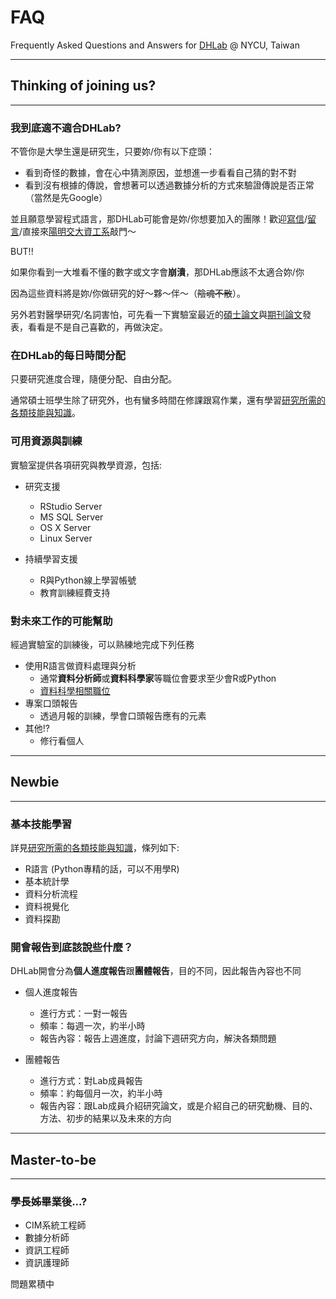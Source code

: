 # FAQ
Frequently Asked Questions and Answers for [DHLab](https://dhlab-tseng.github.io) @ NYCU, Taiwan
***
## Thinking of joining us?
***
### 我到底適不適合DHLab?

不管你是大學生還是研究生，只要妳/你有以下症頭：
- 看到奇怪的數據，會在心中猜測原因，並想進一步看看自己猜的對不對
- 看到沒有根據的傳說，會想著可以透過數據分析的方式來驗證傳說是否正常（當然是先Google）

並且願意學習程式語言，那DHLab可能會是妳/你想要加入的團隊！歡迎[寫信](mailto:dhlab.tseng@gmail.com)/[留言](https://github.com/DHLab-TSENG/Resources/issues)/直接來[陽明交大資工系](https://www.cs.nycu.edu.tw/members/prof)敲門～

BUT!!

如果你看到一大堆看不懂的數字或文字會**崩潰**，那DHLab應該不太適合妳/你

因為這些資料將是妳/你做研究的好～夥～伴～（~~陰魂不散~~）。

另外若對醫學研究/名詞害怕，可先看一下實驗室最近的[碩士論文](https://ndltd.ncl.edu.tw/)與[期刊論文](https://orcid.org/0000-0002-1814-5553)發表，看看是不是自己喜歡的，再做決定。



### 在DHLab的每日時間分配

只要研究進度合理，隨便分配、自由分配。

通常碩士班學生除了研究外，也有蠻多時間在修課跟寫作業，還有學習[研究所需的各類技能與知識](https://github.com/DHLab-TSENG/Resources)。



### 可用資源與訓練

實驗室提供各項研究與教學資源，包括:
- 研究支援
    - RStudio Server
    - MS SQL Server
    - OS X Server
    - Linux Server

- 持續學習支援
    - R與Python線上學習帳號 
    - 教育訓練經費支持
  


### 對未來工作的可能幫助

經過實驗室的訓練後，可以熟練地完成下列任務

- 使用R語言做資料處理與分析
    - 通常**資料分析師**或**資料科學家**等職位會要求至少會R或Python
    - [資料科學相關職位](http://jobs.datasci.tw/)
- 專案口頭報告
    - 透過月報的訓練，學會口頭報告應有的元素
- 其他!?
    - 修行看個人
  
***
## Newbie
***
### 基本技能學習

詳見[研究所需的各類技能與知識](https://github.com/DHLab-TSENG/Resources)，條列如下:

- R語言 (Python專精的話，可以不用學R)
- 基本統計學
- 資料分析流程
- 資料視覺化
- 資料探勘



### 開會報告到底該說些什麼？
DHLab開會分為**個人進度報告**跟**團體報告**，目的不同，因此報告內容也不同

- 個人進度報告
  - 進行方式：一對一報告
  - 頻率：每週一次，約半小時
  - 報告內容：報告上週進度，討論下週研究方向，解決各類問題
  
- 團體報告
  - 進行方式：對Lab成員報告
  - 頻率：約每個月一次，約半小時
  - 報告內容：跟Lab成員介紹研究論文，或是介紹自己的研究動機、目的、方法、初步的結果以及未來的方向
  

***
## Master-to-be
***
### 學長姊畢業後...?

- CIM系統工程師
- 數據分析師
- 資訊工程師
- 資訊護理師

問題累積中
